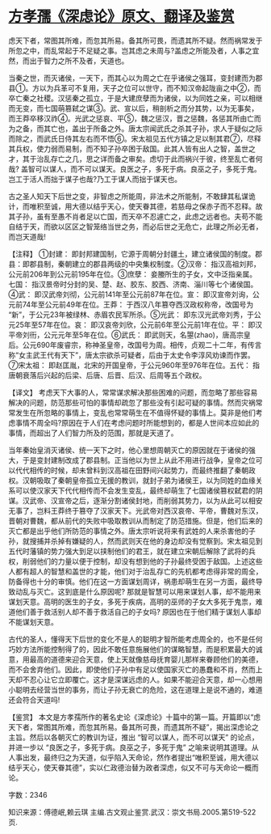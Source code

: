 # [方孝孺《深虑论》原文、翻译及鉴赏](https://www.vrrw.net/wx/14189.html)

虑天下者，常图其所难，而忽其所易。备其所可畏，而遗其所不疑。然而祸常发于所忽之中，而乱常起于不足疑之事。岂其虑之未周与?盖虑之所能及者，人事之宜然，而出于智力之所不及者，天道也。

当秦之世，而灭诸侯，一天下，而其心以为周之亡在乎诸侯之强耳，变封建而为郡县①。方以为兵革可不复用，天子之位可以世守，而不知汉帝起陇亩之中②，而卒亡秦之社稷。汉惩秦之孤立，于是大建庶孽而为诸侯，以为同姓之亲，可以相继而无变，而七国萌篡弑之谋③。武、宣以后，稍剖析之而分其势，以为无事矣，而王莽卒移汉祚④。光武之惩哀、平⑤，魏之惩汉，晋之惩魏，各惩其所由亡而为之备，而其亡也，盖出于所备之外。唐太宗闻武氏之杀其子孙，求人于疑似之际而除之，而武氏日侍其左右而不悟⑥。宋太祖见五代方镇之足以制其君⑦，尽释其兵权，使力弱而易制，而不知子孙卒困于敌国。此其人皆有出人之智，盖世之才，其于治乱存亡之几，思之详而备之审矣。虑切于此而祸兴于彼，终至乱亡者何哉? 盖智可以谋人，而不可以谋天。良医之子，多死于病。良巫之子，多死于鬼。岂工于活人而拙于谋子也哉?乃工于谋人而拙于谋天也。

古之圣人知天下后世之变，非智虑之所能周，非法术之所能制，不敢肆其私谋诡计，而唯积至诚，用大德以结乎天心，使天眷其德，若慈母之保赤子而不忍释。故其子孙，虽有至愚不肖者足以亡国，而天卒不忍遽亡之，此虑之远者也。夫苟不能自结于天，而欲以区区之智笼络当世之务，而必后世之无危亡，此理之所必无者，而岂天道哉!



【注释】 ①封建： 即封邦建国制，它源于周朝分封疆土，建立诸侯国的制度。郡县：即郡县制，秦朝建立的郡县两级的中央集权制度。②汉帝： 指汉高祖刘邦，公元前206年到公元前195年在位。③庶孽： 妾媵所生的子女，文中泛指亲属。七国： 指汉景帝时分封的吴、楚、赵、胶东、胶西、济南、淄川等七个诸侯国。④武： 即汉武帝刘彻，公元前141年至公元前87年在位。宣： 即汉宣帝刘询，公元前74年至公元前49年在位。王莽： 于西汉八年篡夺西汉政权称帝，改国号为 “新”，于公元23年被绿林、赤眉农民军所杀。⑤光武： 即东汉光武帝刘秀，于公元25年至57年在位。哀： 即汉哀帝刘欣，公元前6年至公元前1年在位。平： 即汉平帝刘衎，公元元年至5年在位。⑥武氏： 即武则天，名曌(zhao)，唐高宗皇后。公元690年废睿宗，称神圣皇帝，改国号为周。相传，贞观二十二年，有传言称“女主武王代有天下”，唐太宗欲杀可疑者，后由于太史令李淳风劝谏而作罢。⑦宋太祖： 即赵匡胤，北宋的开国皇帝，于公元960年至976年在位。五代： 指唐朝衰落后兴起的后梁、后唐、后晋、后汉、后周等五个政权。

【译文】 考虑天下大事的人，常常谋求解决那些困难的问题，而忽略了那些容易解决的问题，防范那些可怕的事情却疏忽了那些没有引起可疑的事情。然而灾祸常常发生在所忽略的事情上，变乱也常常萌生在不值得怀疑的事情上。莫非是他们考虑事情不周全吗?原因在于人们在考虑问题时所能想到的，都是人世间本应如此的事情，而超出了人们智力所及的范围，那就是天道了。

当年秦始皇消灭诸侯、统一天下之时，他心里想周朝灭亡的原因就在于诸侯的强大，于是变封建制改成了郡县制。正当他以为世上从此不用进行战争，皇帝之位可以代代相传的时候，却未曾料到汉高祖在田野间兴起势力，而最终推翻了秦朝政权。汉朝吸取了秦朝皇帝孤立无援的教训，就封子弟为诸侯王，以为同姓的血缘关系可以使汉家天下代代相传而不会发生变乱，最终却萌生了七国诸侯篡权弑君的阴谋。汉武帝、汉宣帝之后，逐渐分割诸侯封地，而削弱其势力，以为从此可以相安无事了，岂料王莽终于篡夺了汉家天下。光武帝对西汉哀帝、平帝，曹魏对东汉，晋朝对曹魏，都从前代的失败中吸取教训从而制定了防范措施。但是，他们后来的灭亡都是出乎他们所防范的事情之外。唐太宗听说将来有武姓的人来杀害他的子孙，就搜捕并杀掉有嫌疑的人，然而武则天在他的身边却没有觉察到。宋太祖见到五代时藩镇的势力强大到足以挟制他们的君王，就在建立宋朝后解除了武将的兵权，削弱他们的力量以便于控制，却没有想到他的子孙最终受困于敌国。上述这些人都有超人的智慧和盖世的才能，他们对于治乱存亡的先机都考虑得非常的周全，防备得也十分的审慎。他们在这一方面谋划周详，祸患却萌生在另一方面，最终导致动乱与灭亡。这到底是什么原因呢? 那就是智慧可以用来谋划人事，却不能用来谋划天意。高明的医生的子女，多死于疾病，高明的巫师的子女大多死于鬼祟，难道他们善于救活别人却不善于救活自己的子女吗? 原因也在于他们精于谋划人事却不能谋划天意。

古代的圣人，懂得天下后世的变化不是人的聪明才智所能考虑周全的，也不是任何巧妙方法所能控制得了的，因此不敢任意施展他们的谋略智慧，而是积累最大的诚意，用最高的道德来迎合天意，使上天就像慈母抚育婴儿那样来眷顾他们的美德，而不会舍弃他们。因此，即使他们子孙中有足以使国家灭亡的愚蠢和不肖，然而上天却不忍心让它立即覆亡。这才是深谋远虑的人。如果不能迎合天意，却一心想用小聪明去经营当世的事务，而让子孙无衰亡的危险，这在道理上是说不通的，难道还会符合天道吗!

【鉴赏】 本文是方孝孺所作的著名史论《深虑论》十篇中的第一篇。开篇即以“虑天下者，常图其所难，而忽其所易。备其所可畏，而遗其所不疑”，揭出深虑论之主旨。然后以各朝灭亡的教训为证，推出 “智可以谋人，而不可以谋天” 的论点，并进一步以 “良医之子，多死于病。良巫之子，多死于鬼” 之喻来说明其道理。从人事出发，最终归之为天道，似乎陷入天命论，然作者提出“唯积至诚，用大德以结乎天心，使天眷其德”，实以仁政德治替为政者深虑，似又不可与天命论一概而论。

字数：2346

知识来源：傅德岷,赖云琪 主编.古文观止鉴赏.武汉：崇文书局.2005.第519-522页.

